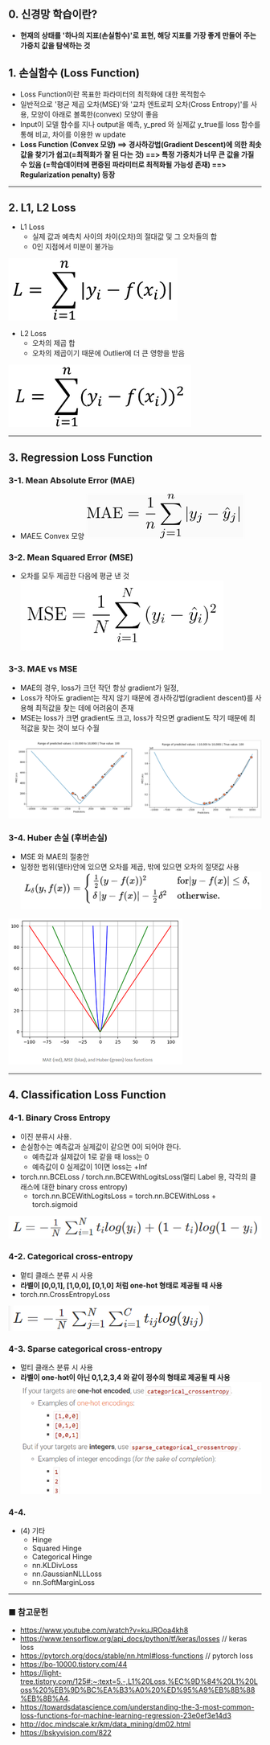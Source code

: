 ## 0. 신경망 학습이란?
- **현재의 상태를 '하나의 지표(손실함수)'로 표현, 해당 지표를 가장 좋게 만들어 주는 가중치 값을 탐색하는 것**



## 1. 손실함수 (Loss Function)
- Loss Function이란 목표한 파라미터의 최적화에 대한 목적함수
- 일반적으로 '평균 제곱 오차(MSE)'와 '교차 엔트로피 오차(Cross Entropy)'를 사용, 모양이 아래로 볼록한(convex) 모양이 좋음
- Input이 모델 함수를 지나 output을 예측, y_pred 와 실제값 y_true를 loss 함수를 통해 비교, 차이를 이용한 w update
- **Loss Function (Convex 모양) ==> 경사하강법(Gradient Descent)에 의한 최솟값을 찾기가 쉽고(=최적화가 잘 된 다는 것) ==> 특정 가중치가 너무 큰 값을 가질 수 있음 (=학습데이터에 편중된 파라미터로 최적화될 가능성 존재) ==> Regularization penalty) 등장** 

<hr>

## 2. L1, L2 Loss
- L1 Loss 
    - 실제 값과 예측치 사이의 차이(오차)의 절대값 및 그 오차들의 합
    - 0인 지점에서 미분이 불가능
 
![l1_loss](img/l1_loss.png)
    
    
- L2 Loss
    - 오차의 제곱 합
    - 오차의 제곱이기 때문에 Outlier에 더 큰 영향을 받음
    
![l2_loss](img/l2_loss.png)

<hr>

## 3. Regression Loss Function

### 3-1. Mean Absolute Error (MAE)
- MAE도 Convex 모양
![mae](img/mae.gif)

### 3-2. Mean Squared Error (MSE)
- 오차를 모두 제곱한 다음에 평균 낸 것
![mse](img/mse.png)

### 3-3. MAE vs MSE
- MAE의 경우, loss가 크던 작던 항상 gradient가 일정, 
- Loss가 작아도 gradient는 작지 않기 때문에 경사하강법(gradient descent)를 사용해 최적값을 찾는 데에 어려움이 존재
- MSE는 loss가 크면 gradient도 크고, loss가 작으면 gradient도 작기 때문에 최적값을 찾는 것이 보다 수월

![mse_vs_mae](img/mse_vs_mae.png)


### 3-4. Huber 손실 (후버손실)
- MSE 와 MAE의 절충안
- 일정한 범위(델타)안에 있으면 오차를 제곱, 밖에 있으면 오차의 절댓값 사용
![huber](img/huber.png)

![huber_img](img/huber_img.PNG)


<hr>

## 4. Classification Loss Function
### 4-1. Binary Cross Entropy 
- 이진 분류시 사용.
- 손실함수는 예측값과 실제값이 같으면 0이 되어야 한다. 
    - 예측값과 실제값이 1로 같을 때 loss는 0
    - 예측값이 0 실제값이 1이면 loss는 +Inf
- torch.nn.BCELoss / torch.nn.BCEWithLogitsLoss(멀티 Label 용, 각각의 클래스에 대한 binary cross entropy)
    - torch.nn.BCEWithLogitsLoss = torch.nn.BCEWithLoss + torch.sigmoid

![binarycrossentropy](img/binarycrossentropy.PNG)


### 4-2. Categorical cross-entropy
- 멑티 클래스 분류 시 사용
- **라벨이 [0,0,1], [1,0,0], [0,1,0] 처럼 one-hot 형태로 제공될 때 사용**
- torch.nn.CrossEntropyLoss

![categorical_crossentropy](img/categorical_crossentropy.PNG)

### 4-3. Sparse categorical cross-entropy
- 멀티 클래스 분류 시 사용
- **라벨이 one-hot이 아닌 0,1,2,3,4 와 같이 정수의 형태로 제공될 때 사용**
![sparse_vs_categorical](img/sparse_vs_categorical.png)

### 4-4.
- (4) 기타
    - Hinge
    - Squared Hinge
    - Categorical Hinge
    - nn.KLDivLoss
    - nn.GaussianNLLLoss
    - nn.SoftMarginLoss

<hr>


### ■ 참고문헌
- https://www.youtube.com/watch?v=kuJROoa4kh8
- https://www.tensorflow.org/api_docs/python/tf/keras/losses // keras loss
- https://pytorch.org/docs/stable/nn.html#loss-functions // pytorch loss
- https://bo-10000.tistory.com/44
- https://light-tree.tistory.com/125#:~:text=5.-,L1%20Loss,%EC%9D%84%20L1%20Loss%20%EB%9D%BC%EA%B3%A0%20%ED%95%A9%EB%8B%88%EB%8B%A4.
- https://towardsdatascience.com/understanding-the-3-most-common-loss-functions-for-machine-learning-regression-23e0ef3e14d3
- http://doc.mindscale.kr/km/data_mining/dm02.html
- https://bskyvision.com/822